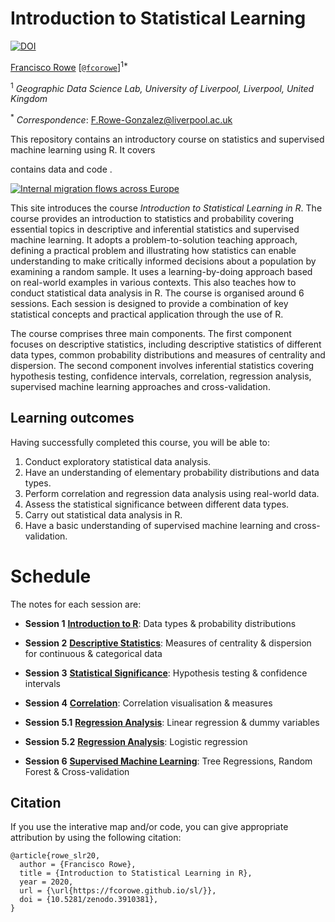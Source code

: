 # Introduction to Statistical Learning

[![DOI](https://zenodo.org/badge/273787592.svg)](https://zenodo.org/badge/latestdoi/273787592)

[Francisco Rowe](http://www.franciscorowe.com) [[`@fcorowe`](http://twitter.com/fcorowe)]<sup>1*</sup>

<sup>1</sup> *Geographic Data Science Lab, University of Liverpool, Liverpool, United Kingdom*

<sup>*</sup> *Correspondence*:
F.Rowe-Gonzalez@liverpool.ac.uk

This repository contains an introductory course on statistics and supervised machine learning using R. It covers 

contains data and code .

[![Internal migration flows across Europe](fig/fig1.png)](flowmap_EU.html)

This site introduces the course *Introduction to Statistical Learning in R*. The course provides an introduction to statistics and probability covering essential topics in descriptive and inferential statistics and supervised machine learning. It adopts a problem-to-solution teaching approach, defining a practical problem and illustrating how statistics can enable understanding to make critically informed decisions about a population by examining a random sample. It uses a learning-by-doing approach based on real-world examples in various contexts. This also teaches how to conduct statistical data analysis in R. The course is organised around 6 sessions. Each session is designed to provide a combination of key statistical concepts and practical application through the use of R.

The course comprises three main components. The first component focuses on descriptive statistics, including descriptive statistics of different data types, common probability distributions and measures of centrality and dispersion. The second component involves inferential statistics covering hypothesis testing, confidence intervals, correlation, regression analysis, supervised machine learning approaches and cross-validation.

## Learning outcomes
Having successfully completed this course, you will be able to:

1.	Conduct exploratory statistical data analysis.
2.	Have an understanding of elementary probability distributions and data types.
3.	Perform correlation and regression data analysis using real-world data.
4.	Assess the statistical significance between different data types.
5.	Carry out statistical data analysis in R.
6.  Have a basic understanding of supervised machine learning and cross-validation.

# Schedule

The notes for each session are:

* **Session 1** [**Introduction to R**](d1n1_intro.html): Data types & probability distributions
* **Session 2** [**Descriptive Statistics**](d1n2_summary.html): Measures of centrality & dispersion for continuous & categorical data
* **Session 3** [**Statistical Significance**](d1n3_confidence.html): Hypothesis testing & confidence intervals

* **Session 4** [**Correlation**](d2n1_correlation.html): Correlation visualisation & measures
* **Session 5.1** [**Regression Analysis**](d2n2_regression.html): Linear regression & dummy variables
* **Session 5.2** [**Regression Analysis**](d2n2_regression.html): Logistic regression
* **Session 6** [**Supervised Machine Learning**](d2n3_machinelearning.html): Tree Regressions, Random Forest & Cross-validation

## Citation

If you use the interative map and/or code, you can give appropriate attribution by using the following citation:

```
@article{rowe_slr20,
  author = {Francisco Rowe},
  title = {Introduction to Statistical Learning in R},
  year = 2020,
  url = {\url{https://fcorowe.github.io/sl/}},
  doi = {10.5281/zenodo.3910381},
}
```